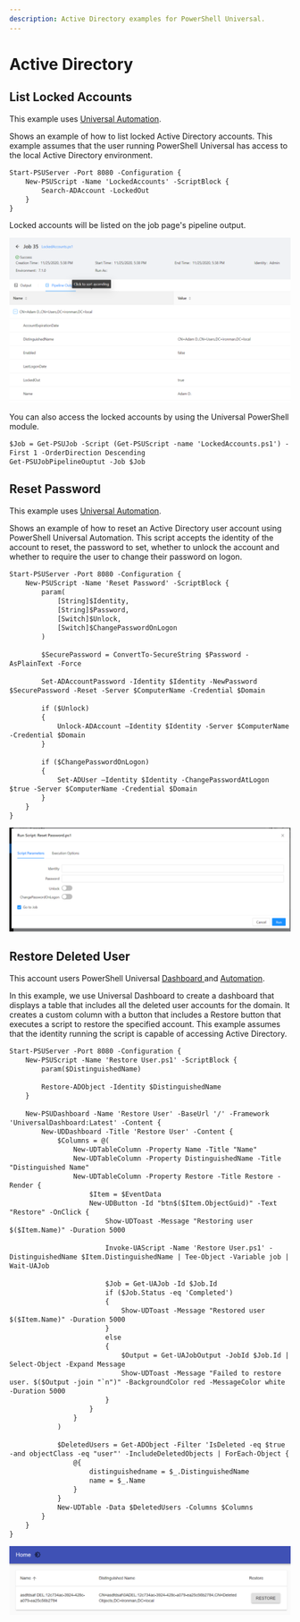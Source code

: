 ```yaml
---
description: Active Directory examples for PowerShell Universal.
---
```


# Active Directory

## List Locked Accounts

This example uses [Universal Automation](../automation/about.md).

Shows an example of how to list locked Active Directory accounts. This example assumes that the user running PowerShell Universal has access to the local Active Directory environment. 

```text
Start-PSUServer -Port 8080 -Configuration {
    New-PSUScript -Name 'LockedAccounts' -ScriptBlock {
        Search-ADAccount -LockedOut
    }
}
```

Locked accounts will be listed on the job page's pipeline output. 

![](../.gitbook/assets/image%20%28198%29.png)

You can also access the locked accounts by using the Universal PowerShell module.

```text
$Job = Get-PSUJob -Script (Get-PSUScript -name 'LockedAccounts.ps1') -First 1 -OrderDirection Descending
Get-PSUJobPipelineOuptut -Job $Job
```



## Reset Password

This example uses [Universal Automation](../automation/about.md).

Shows an example of how to reset an Active Directory user account using PowerShell Universal Automation. This script accepts the identity of the account to reset, the password to set, whether to unlock the account and whether to require the user to change their password on logon.

```text
Start-PSUServer -Port 8080 -Configuration {
    New-PSUScript -Name 'Reset Password' -ScriptBlock {
        param(
            [String]$Identity,
            [String]$Password,
            [Switch]$Unlock,
            [Switch]$ChangePasswordOnLogon
        )
        
        $SecurePassword = ConvertTo-SecureString $Password -AsPlainText -Force
        
        Set-ADAccountPassword -Identity $Identity -NewPassword $SecurePassword -Reset -Server $ComputerName -Credential $Domain
        
        if ($Unlock)
        {
            Unlock-ADAccount –Identity $Identity -Server $ComputerName -Credential $Domain
        }
        
        if ($ChangePasswordOnLogon)
        {
            Set-ADUser –Identity $Identity -ChangePasswordAtLogon $true -Server $ComputerName -Credential $Domain
        }
    }
}
```

![](../.gitbook/assets/image%20%28197%29.png)

## Restore Deleted User

This account users PowerShell Universal [Dashboard ](../dashboard/about.md)and [Automation](../automation/about.md). 

In this example, we use Universal Dashboard to create a dashboard that displays a table that includes all the deleted user accounts for the domain. It creates a custom column with a button that includes a Restore button that executes a script to restore the specified account. This example assumes that the identity running the script is capable of accessing Active Directory. 

```text
Start-PSUServer -Port 8080 -Configuration {
    New-PSUScript -Name 'Restore User.ps1' -ScriptBlock {
        param($DistinguishedName)

        Restore-ADObject -Identity $DistinguishedName
    }

    New-PSUDashboard -Name 'Restore User' -BaseUrl '/' -Framework 'UniversalDashboard:Latest' -Content {
        New-UDDashboard -Title 'Restore User' -Content {
            $Columns = @(
                New-UDTableColumn -Property Name -Title "Name"
                New-UDTableColumn -Property DistinguishedName -Title "Distinguished Name"
                New-UDTableColumn -Property Restore -Title Restore -Render {
                    $Item = $EventData
                    New-UDButton -Id "btn$($Item.ObjectGuid)" -Text "Restore" -OnClick { 
                        Show-UDToast -Message "Restoring user $($Item.Name)" -Duration 5000
    
                        Invoke-UAScript -Name 'Restore User.ps1' -DistinguishedName $Item.DistinguishedName | Tee-Object -Variable job | Wait-UAJob
    
                        $Job = Get-UAJob -Id $Job.Id 
                        if ($Job.Status -eq 'Completed')
                        {
                            Show-UDToast -Message "Restored user $($Item.Name)" -Duration 5000
                        }
                        else 
                        {
                            $Output = Get-UAJobOutput -JobId $Job.Id | Select-Object -Expand Message
                            Show-UDToast -Message "Failed to restore user. $($Output -join "`n")" -BackgroundColor red -MessageColor white -Duration 5000
                        }
                    }
                }
            )
    
            $DeletedUsers = Get-ADObject -Filter 'IsDeleted -eq $true -and objectClass -eq "user"' -IncludeDeletedObjects | ForEach-Object {
                @{
                    distinguishedname = $_.DistinguishedName
                    name = $_.Name
                }
            }
            New-UDTable -Data $DeletedUsers -Columns $Columns
        }
    }
}
```

![](../.gitbook/assets/image%20%28202%29.png)

